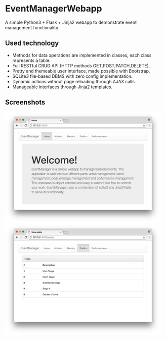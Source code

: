 # EventManagerWebapp
A simple Python3 + Flask + Jinja2 webapp to demonstrate event management functionality.

## Used technology
- Methods for data operations are implemented in classes, each class represents a table.
- Full RESTful CRUD API (HTTP methods GET,POST,PATCH,DELETE).
- Pretty and themeable user interface, made possible with Bootstrap.
- SQLite3 file-based DBMS with zero config implementation.
- Dynamic actions without page reloading through AJAX calls.
- Manageable interfaces through Jinja2 templates.

## Screenshots
![Home screen](/screenshots/home.png)
![Podia screen](/screenshots/podia.png)